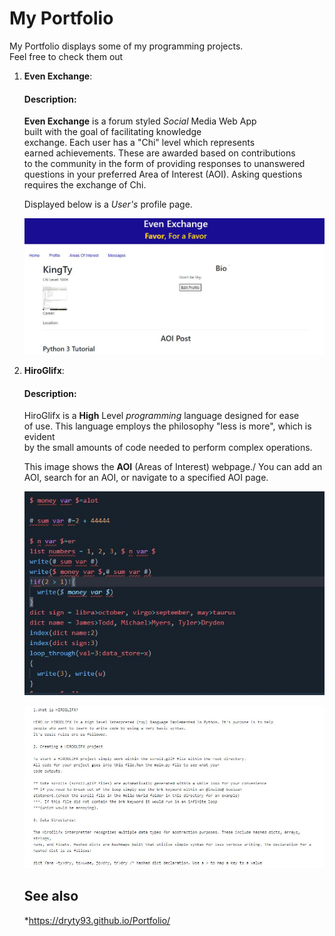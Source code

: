 # My Portfolio

My Portfolio displays some of my programming projects.\
Feel free to check them out




1. **Even Exchange**:

    #### Description:
    **Even Exchange** is a forum styled *Social* Media Web App\
    built with the goal of facilitating knowledge\
    exchange. Each user has a "Chi" level which represents\
    earned achievements. These are awarded based on contributions\
    to the community in the form of providing responses to unanswered\
    questions in your preferred Area of Interest (AOI). Asking questions\
    requires the exchange of Chi.
    
 
    Displayed below is a 
    *User's* profile page.


    ![Alt text](https://github.com/dryty93/Portfolio/blob/master/res/EE.JPG)



   
2. **HiroGlifx**:

      #### Description:
      HiroGlifx is a **High** Level *programming* language designed for ease\
      of use. This language employs the philosophy "less is more", which is evident\
      by the small amounts of code needed to perform complex operations.
      
     This image shows the **AOI** (Areas of Interest) webpage./
     You can add an AOI, search for an AOI, or navigate to a specified AOI
     page.

    ![Alt text](https://github.com/dryty93/Portfolio/blob/master/res/HiroGlifx.JPG)
    
    ![Alt text](https://github.com/dryty93/Portfolio/blob/master/res/HG_INFO.JPG)
      

   ## See also

    *https://dryty93.github.io/Portfolio/

